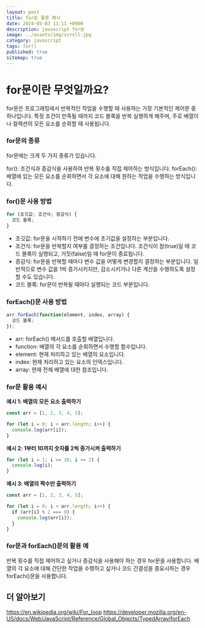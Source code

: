 ```yaml
---
layout: post
title: for문 활용 예시
date: 2024-05-03 11:11 +0900
description: javascript for문
image: ../assets/img/scroll.jpg
category: javascript
tags: for()
published: true
sitemap: true
---
```


# for문이란 무엇일까요?

for문은 프로그래밍에서 반복적인 작업을 수행할 때 사용하는 가장 기본적인 제어문 중 하나입니다. 특정 조건이 만족될 때까지 코드 블록을 반복 실행하게 해주며, 주로 배열이나 컬렉션의 모든 요소를 순회할 때 사용됩니다.

### for문의 종류

for문에는 크게 두 가지 종류가 있습니다.

for(): 조건식과 증감식을 사용하여 반복 횟수를 직접 제어하는 방식입니다.
forEach(): 배열에 있는 모든 요소를 순회하면서 각 요소에 대해 원하는 작업을 수행하는 방식입니다.

### for()문 사용 방법

````JavaScript
for (초깃값; 조건식; 증감식) {
  코드 블록;
}
````

- 초깃값: for문을 시작하기 전에 변수에 초기값을 설정하는 부분입니다.
- 조건식: for문을 반복할지 여부를 결정하는 조건입니다. 조건식이 참(true)일 때 코드 블록이 실행되고, 거짓(false)일 때 for문이 종료됩니다.
- 증감식: for문을 반복할 때마다 변수 값을 어떻게 변경할지 결정하는 부분입니다. 일반적으로 변수 값을 1씩 증가시키지만, 감소시키거나 다른 계산을 수행하도록 설정할 수도 있습니다.
- 코드 블록: for문이 반복될 때마다 실행되는 코드 부분입니다.


### forEach()문 사용 방법

````JavaScript
arr.forEach(function(element, index, array) {
  코드 블록;
});
````

- arr: forEach() 메서드를 호출할 배열입니다.
- function: 배열의 각 요소를 순회하면서 수행할 함수입니다.
- element: 현재 처리하고 있는 배열의 요소입니다.
- index: 현재 처리하고 있는 요소의 인덱스입니다.
- array: 현재 전체 배열에 대한 참조입니다.

### for문 활용 예시

**예시 1: 배열의 모든 요소 출력하기**

````JavaScript
const arr = [1, 2, 3, 4, 5];

for (let i = 0; i < arr.length; i++) {
  console.log(arr[i]);
}
````

**예시 2: 1부터 10까지 숫자를 2씩 증가시켜 출력하기**

````JavaScript
for (let i = 1; i <= 10; i += 2) {
  console.log(i);
}
````

**예시 3: 배열의 짝수만 출력하기**

````JavaScript
const arr = [1, 2, 3, 4, 5];

for (let i = 0; i < arr.length; i++) {
  if (arr[i] % 2 === 0) {
    console.log(arr[i]);
  }
}
````
### for문과 forEach()문의 활용 예

반복 횟수를 직접 제어하고 싶거나 증감식을 사용해야 하는 경우 for문을 사용합니다.
배열의 각 요소에 대해 간단한 작업을 수행하고 싶거나 코드 간결성을 중요시하는 경우 forEach()문을 사용합니다.
## 더 알아보기

https://en.wikipedia.org/wiki/For_loop
https://developer.mozilla.org/en-US/docs/Web/JavaScript/Reference/Global_Objects/TypedArray/forEach

